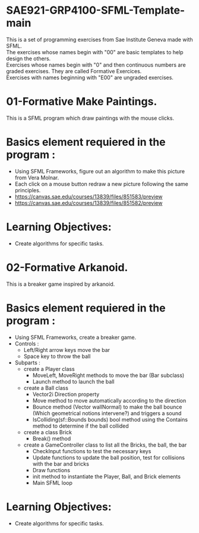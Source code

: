 # SAE921-GRP4100-SFML-Template-main  

This is a set of programming exercises from Sae Institute Geneva made with SFML.  
The exercises whose names begin with "00" are basic templates to help design the others.  
Exercises whose names begin with "0" and then continuous numbers are graded exercises. They are called Formative Exercices.    
Exercises with names beginning with "E00" are ungraded exercises.  

# 01-Formative Make Paintings.  

This is a SFML program which draw paintings with the mouse clicks.  

# Basics element requiered in the program :  

* Using SFML Frameworks, figure out an algorithm to make this picture from Vera Molnar.  
* Each click on a mouse button redraw a new picture following the same principles.  
* https://canvas.sae.edu/courses/13839/files/851583/preview  
* https://canvas.sae.edu/courses/13839/files/851582/preview  

# Learning Objectives:  

* Create algorithms for specific tasks.  

# 02-Formative Arkanoid.  

This is a breaker game inspired by arkanoid.  

# Basics element requiered in the program :  

* Using SFML Frameworks, create a breaker game.  
* Controls :  
    * Left/Right arrow keys move the bar  
    * Space key to throw the ball  
* Subparts :  
    * create a Player class
        * MoveLeft, MoveRight methods to move the bar (Bar subclass)
        * Launch method to launch the ball
    * create a Ball class
        * Vector2i Direction property
        * Move method to move automatically according to the direction
        * Bounce method (Vector wallNormal) to make the ball bounce (Which geometrical notions intervene?) and triggers a sound 
        * IsColliding(sf::Bounds bounds) bool method using the Contains method to determine if the ball collided
    * create a class Brick
        * Break() method 
    * create a GameController class to list all the Bricks, the ball, the bar
        * CheckInput functions to test the necessary keys
        * Update functions to update the ball position, test for collisions with the bar and bricks
        * Draw functions
        * init method to instantiate the Player, Ball, and Brick elements
        * Main SFML loop

# Learning Objectives:  

* Create algorithms for specific tasks.  
